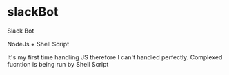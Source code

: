 # slackBot
Slack Bot

NodeJs + Shell Script

It's my first time handling JS therefore I can't handled perfectly.
Complexed fucntion is being run by Shell Script
